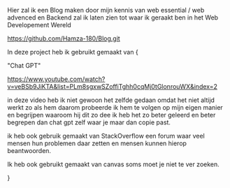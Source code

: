 Hier zal ik een Blog maken door mijn  kennis van web essential / web advenced en Backend zal ik laten zien tot waar ik geraakt ben in het Web Developement Wereld

https://github.com/Hamza-180/Blog.git



In deze project heb ik gebruikt gemaakt van
{


"Chat GPT"

https://www.youtube.com/watch?v=veBSb9JiKTA&list=PLm8sgxwSZoffiTghh0cqMj0tGlonrouWX&index=2 

in deze video heb ik niet gewoon het zelfde gedaan omdat het niet altijd werkt zo als hem daarom probeerde ik hem te volgen op mijn eigen manier
en begrijpen waaroom hij dit zo dee ik heb  het zo beter geleerd en beter begrepen dan chat gpt zelf waar je maar dan copie past.



ik heb ook gebruik gemaakt van StackOverflow  een forum waar veel mensen hun problemen daar zetten en mensen kunnen  hierop beantwoorden.

Ik heb ook gebruikt gemaakt van canvas soms moet je niet te ver zoeken.



}
